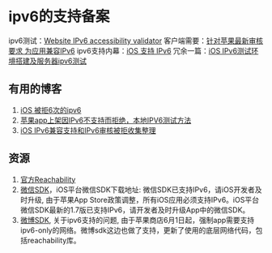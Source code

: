 # ipv6的支持备案

ipv6测试：[Website IPv6 accessibility validator](http://ipv6-test.com/validate.php)
客户端需要：[针对苹果最新审核要求 为应用兼容IPv6](http://blog.csdn.net/baidu_25743639/article/details/51482293)
ipv6支持内幕：[iOS 支持 IPv6](http://blog.csdn.net/flying_in_the_world/article/details/51725247)
冗余一篇：[iOS IPv6测试环境搭建及服务器ipv6测试](http://blog.csdn.net/ws1836300/article/details/52280130)

## 有用的博客
1. [iOS 被拒6次的ipv6](http://www.jianshu.com/p/ba627e73e5b4)
2. [苹果app上架因IPv6不支持而拒绝，本地IPV6测试方法](http://blog.csdn.net/iosworker/article/details/51595432)
3. [iOS IPv6兼容支持和IPv6审核被拒收集整理](http://www.cnblogs.com/xiaopin/archive/2016/10/11/5949921.html)

## 资源
1. [官方Reachability](https://developer.apple.com/library/ios/samplecode/Reachability/History/History.html#//apple_ref/doc/uid/DTS40007324-RevisionHistory-DontLinkElementID_1)
2. [微信SDK](https://res.wx.qq.com/open/zh_CN/htmledition/res/dev/download/sdk/WeChatSDK1.7.zip)，iOS平台微信SDK下载地址:
微信SDK已支持IPv6，请iOS开发者及时升级, 由于苹果App Store政策调整，所有iOS应用必须支持IPv6。iOS平台微信SDK最新的1.7版已支持IPv6，请开发者及时升级App中的微信SDK。
3. [微博SDK](https://github.com/sinaweibosdk/weibo_ios_sdk), 关于ipv6支持的问题, 由于苹果商店6月1日起，强制app需要支持ipv6-only的网络。微博sdk这边也做了支持，更新了使用的底层网络代码，包括reachability库。
